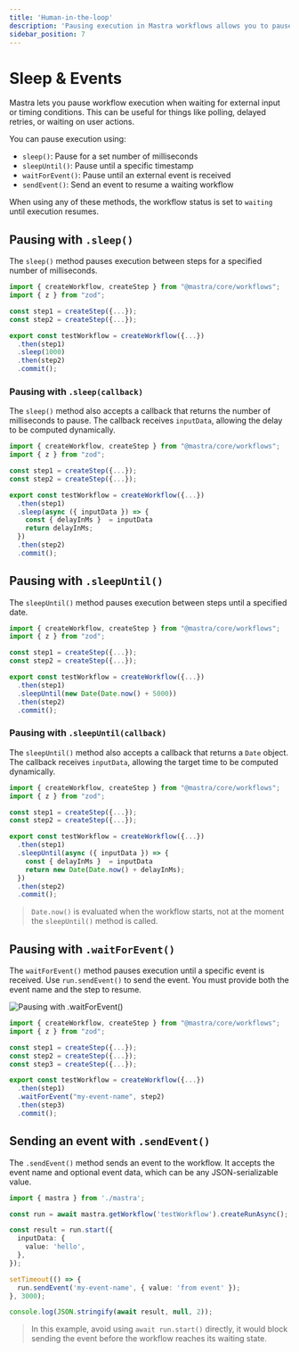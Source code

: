 ```yaml
---
title: 'Human-in-the-loop'
description: 'Pausing execution in Mastra workflows allows you to pause execution while waiting for external input or resources via .sleep(), .sleepUntil() and .waitForEvent().'
sidebar_position: 7
---
```


# Sleep & Events

Mastra lets you pause workflow execution when waiting for external input or timing conditions. This can be useful for things like polling, delayed retries, or waiting on user actions.

You can pause execution using:

- `sleep()`: Pause for a set number of milliseconds
- `sleepUntil()`: Pause until a specific timestamp
- `waitForEvent()`: Pause until an external event is received
- `sendEvent()`: Send an event to resume a waiting workflow

When using any of these methods, the workflow status is set to `waiting` until execution resumes.

## Pausing with `.sleep()`

The `sleep()` method pauses execution between steps for a specified number of milliseconds.

```typescript {9} filename="src/mastra/workflows/test-workflow.ts" showLineNumbers copy
import { createWorkflow, createStep } from "@mastra/core/workflows";
import { z } from "zod";

const step1 = createStep({...});
const step2 = createStep({...});

export const testWorkflow = createWorkflow({...})
  .then(step1)
  .sleep(1000)
  .then(step2)
  .commit();
```

### Pausing with `.sleep(callback)`

The `sleep()` method also accepts a callback that returns the number of milliseconds to pause. The callback receives `inputData`, allowing the delay to be computed dynamically.

```typescript {9} filename="src/mastra/workflows/test-workflow.ts" showLineNumbers copy
import { createWorkflow, createStep } from "@mastra/core/workflows";
import { z } from "zod";

const step1 = createStep({...});
const step2 = createStep({...});

export const testWorkflow = createWorkflow({...})
  .then(step1)
  .sleep(async ({ inputData }) => {
    const { delayInMs }  = inputData
    return delayInMs;
  })
  .then(step2)
  .commit();
```

## Pausing with `.sleepUntil()`

The `sleepUntil()` method pauses execution between steps until a specified date.

```typescript {9} filename="src/mastra/workflows/test-workflow.ts" showLineNumbers copy
import { createWorkflow, createStep } from "@mastra/core/workflows";
import { z } from "zod";

const step1 = createStep({...});
const step2 = createStep({...});

export const testWorkflow = createWorkflow({...})
  .then(step1)
  .sleepUntil(new Date(Date.now() + 5000))
  .then(step2)
  .commit();
```

### Pausing with `.sleepUntil(callback)`

The `sleepUntil()` method also accepts a callback that returns a `Date` object. The callback receives `inputData`, allowing the target time to be computed dynamically.

```typescript {9} filename="src/mastra/workflows/test-workflow.ts" showLineNumbers copy
import { createWorkflow, createStep } from "@mastra/core/workflows";
import { z } from "zod";

const step1 = createStep({...});
const step2 = createStep({...});

export const testWorkflow = createWorkflow({...})
  .then(step1)
  .sleepUntil(async ({ inputData }) => {
    const { delayInMs }  = inputData
    return new Date(Date.now() + delayInMs);
  })
  .then(step2)
  .commit();
```

> `Date.now()` is evaluated when the workflow starts, not at the moment the `sleepUntil()` method is called.

## Pausing with `.waitForEvent()`

The `waitForEvent()` method pauses execution until a specific event is received. Use `run.sendEvent()` to send the event. You must provide both the event name and the step to resume.

![Pausing with .waitForEvent()](/img/workflows/workflows-sleep-events-waitforevent.jpg)

```typescript {10} filename="src/mastra/workflows/test-workflow.ts" showLineNumbers copy
import { createWorkflow, createStep } from "@mastra/core/workflows";
import { z } from "zod";

const step1 = createStep({...});
const step2 = createStep({...});
const step3 = createStep({...});

export const testWorkflow = createWorkflow({...})
  .then(step1)
  .waitForEvent("my-event-name", step2)
  .then(step3)
  .commit();
```

## Sending an event with `.sendEvent()`

The `.sendEvent()` method sends an event to the workflow. It accepts the event name and optional event data, which can be any JSON-serializable value.

```typescript {5,12,15} filename="src/test-workflow.ts" showLineNumbers copy
import { mastra } from './mastra';

const run = await mastra.getWorkflow('testWorkflow').createRunAsync();

const result = run.start({
  inputData: {
    value: 'hello',
  },
});

setTimeout(() => {
  run.sendEvent('my-event-name', { value: 'from event' });
}, 3000);

console.log(JSON.stringify(await result, null, 2));
```

> In this example, avoid using `await run.start()` directly, it would block sending the event before the workflow reaches its waiting state.
